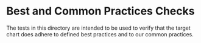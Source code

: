 # Best and Common Practices Checks

The tests in this directory are intended to be used to verify that the target
chart does adhere to defined best practices and to our common practices.
